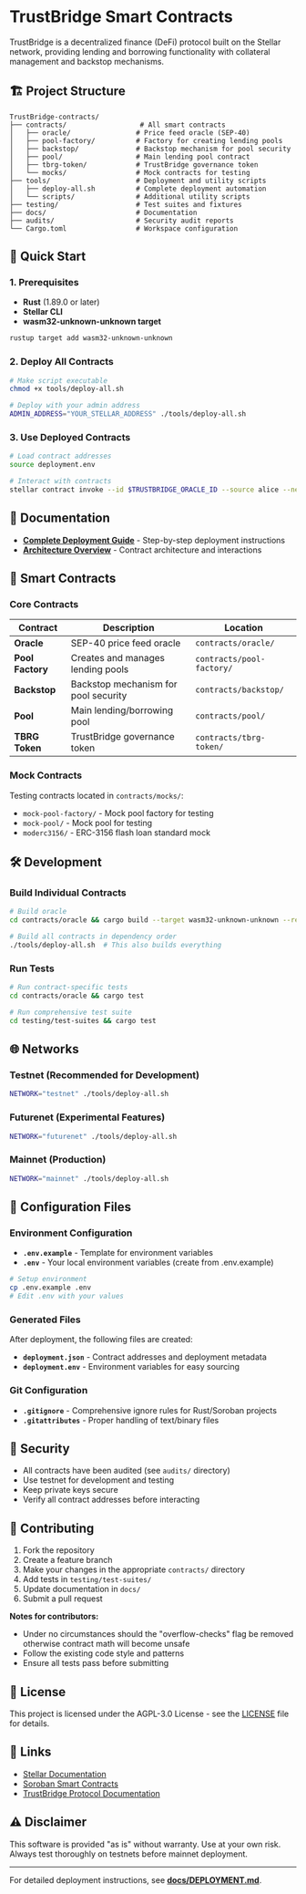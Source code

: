 # TrustBridge Smart Contracts

TrustBridge is a decentralized finance (DeFi) protocol built on the Stellar network, providing lending and borrowing functionality with collateral management and backstop mechanisms.

## 🏗️ Project Structure

```
TrustBridge-contracts/
├── contracts/                  # All smart contracts
│   ├── oracle/                # Price feed oracle (SEP-40)
│   ├── pool-factory/          # Factory for creating lending pools
│   ├── backstop/              # Backstop mechanism for pool security
│   ├── pool/                  # Main lending pool contract
│   ├── tbrg-token/            # TrustBridge governance token
│   └── mocks/                 # Mock contracts for testing
├── tools/                     # Deployment and utility scripts
│   ├── deploy-all.sh          # Complete deployment automation
│   └── scripts/               # Additional utility scripts
├── testing/                   # Test suites and fixtures
├── docs/                      # Documentation
├── audits/                    # Security audit reports
└── Cargo.toml                 # Workspace configuration
```

## 🚀 Quick Start

### 1. Prerequisites

- **Rust** (1.89.0 or later)
- **Stellar CLI**
- **wasm32-unknown-unknown target**

```bash
rustup target add wasm32-unknown-unknown
```

### 2. Deploy All Contracts

```bash
# Make script executable
chmod +x tools/deploy-all.sh

# Deploy with your admin address
ADMIN_ADDRESS="YOUR_STELLAR_ADDRESS" ./tools/deploy-all.sh
```

### 3. Use Deployed Contracts

```bash
# Load contract addresses
source deployment.env

# Interact with contracts
stellar contract invoke --id $TRUSTBRIDGE_ORACLE_ID --source alice --network testnet -- set_price ...
```

## 📖 Documentation

- **[Complete Deployment Guide](./docs/DEPLOYMENT.md)** - Step-by-step deployment instructions
- **[Architecture Overview](./docs/README.md)** - Contract architecture and interactions

## 🔧 Smart Contracts

### Core Contracts

| Contract | Description | Location |
|----------|-------------|----------|
| **Oracle** | SEP-40 price feed oracle | `contracts/oracle/` |
| **Pool Factory** | Creates and manages lending pools | `contracts/pool-factory/` |
| **Backstop** | Backstop mechanism for pool security | `contracts/backstop/` |
| **Pool** | Main lending/borrowing pool | `contracts/pool/` |
| **TBRG Token** | TrustBridge governance token | `contracts/tbrg-token/` |

### Mock Contracts

Testing contracts located in `contracts/mocks/`:
- `mock-pool-factory/` - Mock pool factory for testing
- `mock-pool/` - Mock pool for testing
- `moderc3156/` - ERC-3156 flash loan standard mock

## 🛠️ Development

### Build Individual Contracts

```bash
# Build oracle
cd contracts/oracle && cargo build --target wasm32-unknown-unknown --release

# Build all contracts in dependency order
./tools/deploy-all.sh  # This also builds everything
```

### Run Tests

```bash
# Run contract-specific tests
cd contracts/oracle && cargo test

# Run comprehensive test suite
cd testing/test-suites && cargo test
```

## 🌐 Networks

### Testnet (Recommended for Development)
```bash
NETWORK="testnet" ./tools/deploy-all.sh
```

### Futurenet (Experimental Features)
```bash
NETWORK="futurenet" ./tools/deploy-all.sh
```

### Mainnet (Production)
```bash
NETWORK="mainnet" ./tools/deploy-all.sh
```

## 📄 Configuration Files

### Environment Configuration

- **`.env.example`** - Template for environment variables
- **`.env`** - Your local environment variables (create from .env.example)

```bash
# Setup environment
cp .env.example .env
# Edit .env with your values
```

### Generated Files

After deployment, the following files are created:

- **`deployment.json`** - Contract addresses and deployment metadata
- **`deployment.env`** - Environment variables for easy sourcing

### Git Configuration

- **`.gitignore`** - Comprehensive ignore rules for Rust/Soroban projects
- **`.gitattributes`** - Proper handling of text/binary files

## 🔐 Security

- All contracts have been audited (see `audits/` directory)
- Use testnet for development and testing
- Keep private keys secure
- Verify all contract addresses before interacting

## 🤝 Contributing

1. Fork the repository
2. Create a feature branch
3. Make your changes in the appropriate `contracts/` directory
4. Add tests in `testing/test-suites/`
5. Update documentation in `docs/`
6. Submit a pull request

**Notes for contributors:**
- Under no circumstances should the "overflow-checks" flag be removed otherwise contract math will become unsafe
- Follow the existing code style and patterns
- Ensure all tests pass before submitting

## 📝 License

This project is licensed under the AGPL-3.0 License - see the [LICENSE](LICENSE) file for details.

## 🔗 Links

- [Stellar Documentation](https://developers.stellar.org/)
- [Soroban Smart Contracts](https://developers.stellar.org/docs/build/smart-contracts)
- [TrustBridge Protocol Documentation](./docs/)

## ⚠️ Disclaimer

This software is provided "as is" without warranty. Use at your own risk. Always test thoroughly on testnets before mainnet deployment.

---

For detailed deployment instructions, see **[docs/DEPLOYMENT.md](./docs/DEPLOYMENT.md)**.
